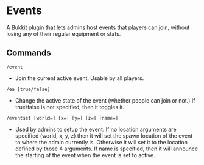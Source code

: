 Events
=====

A Bukkit plugin that lets admins host events that players can join, without losing any of their regular equipment or stats.

Commands
-----
```
/event
```
- Join the current active event. Usable by all players.

```
/ea [true/false]
```
- Change the active state of the event (whether people can join or not.) If true/false is not specified, then it toggles it.

```
/eventset [world=] [x=] [y=] [z=] [name=]
```
- Used by admins to setup the event.
If no location arguments are specified (world, x, y, z) then it will set the spawn location of the event to where the admin currently is. Otherwise it will set it to the location defined by those 4 arguments.
If name is specified, then it will announce the starting of the event when the event is set to active.